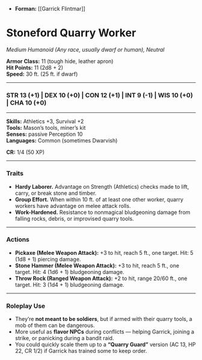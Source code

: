 
- **Forman:** [[Garrick Flintmar]]

# Stoneford Quarry Worker

_Medium Humanoid (Any race, usually dwarf or human), Neutral_

**Armor Class:** 11 (tough hide, leather apron)  
**Hit Points:** 11 (2d8 + 2)  
**Speed:** 30 ft. (25 ft. if dwarf)

---

### STR 13 (+1) | DEX 10 (+0) | CON 12 (+1) | INT 9 (-1) | WIS 10 (+0) | CHA 10 (+0)

---

**Skills:** Athletics +3, Survival +2  
**Tools:** Mason’s tools, miner’s kit  
**Senses:** passive Perception 10  
**Languages:** Common (sometimes Dwarvish)

**CR:** 1/4 (50 XP)

---

### Traits

- **Hardy Laborer.** Advantage on Strength (Athletics) checks made to lift, carry, or break stone and timber.
- **Group Effort.** When within 10 ft. of at least one other worker, quarry workers have advantage on melee attack rolls.
- **Work-Hardened.** Resistance to nonmagical bludgeoning damage from falling rocks, debris, or improvised quarry tools.

---

### Actions

- **Pickaxe (Melee Weapon Attack):** +3 to hit, reach 5 ft., one target. Hit: 5 (1d8 + 1) piercing damage.
- **Stone Hammer (Melee Weapon Attack):** +3 to hit, reach 5 ft., one target. Hit: 4 (1d6 + 1) bludgeoning damage.
- **Throw Rock (Ranged Weapon Attack):** +2 to hit, range 20/60 ft., one target. Hit: 3 (1d4 + 1) bludgeoning damage.

---

### Roleplay Use

- They’re **not meant to be soldiers**, but if armed with their quarry tools, a mob of them can be dangerous.
- More useful as **flavor NPCs** during conflicts — helping Garrick, joining a strike, or panicking during a bandit raid.
- You could quickly scale them up to a **“Quarry Guard”** version (AC 13, HP 22, CR 1/2) if Garrick has trained some to keep order.
